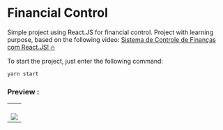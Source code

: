 # Financial Control
Simple project using React.JS for financial control. Project with learning purpose, based on the following video: <a href="https://www.youtube.com/watch?v=pj4vA67olbU">Sistema de Controle de Finanças com React.JS! 🔥</a>

To start the project, just enter the following command:
```bash
yarn start

```

### Preview :

<table width="100%"> 
<tr>
<td width="100%">
<br>
<img src="https://github.com/jonathanoliveirarocha/Controle-Financeiro/blob/main/SAMPLE.png">
</td> 
</table>
